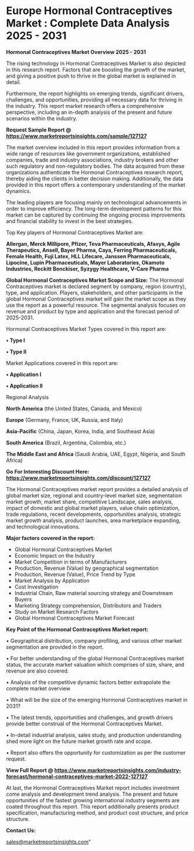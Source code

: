  # Europe Hormonal Contraceptives Market : Complete Data Analysis 2025 - 2031

<Strong> Hormonal Contraceptives Market Overview 2025 - 2031</strong>

The rising technology in Hormonal Contraceptives Market is also depicted in this research report. Factors that are boosting the growth of the market, and giving a positive push to thrive in the global market is explained in detail.

Furthermore, the report highlights on emerging trends, significant drivers, challenges, and opportunities, providing all necessary data for thriving in the industry. This report market research offers a comprehensive perspective, including an in-depth analysis of the present and future scenarios within the industry.

<strong>Request Sample Report @ <a href=https://www.marketreportsinsights.com/sample/127127>https://www.marketreportsinsights.com/sample/127127</a></strong>

The market overview included in this report provides information from a wide range of resources like government organizations, established companies, trade and industry associations, industry brokers and other such regulatory and non-regulatory bodies. The data acquired from these organizations authenticate the Hormonal Contraceptives research report, thereby aiding the clients in better decision making. Additionally, the data provided in this report offers a contemporary understanding of the market dynamics.

The leading players are focusing mainly on technological advancements in order to improve efficiency. The long-term development patterns for this market can be captured by continuing the ongoing process improvements and financial stability to invest in the best strategies.

Top Key players of Hormonal Contraceptives Market are:

<strong>Allergan, Merck Millipore, Pfizer, Teva Pharmaceuticals, Afaxys, Agile Therapeutics, Ansell, Bayer Pharma, Caya, Ferring Pharmaceuticals, Female Health, Fuji Latex, HLL Lifecare, Janssen Pharmaceuticals, Lipocine, Lupin Pharmaceuticals, Mayer Laboratories, Okamoto Industries, Reckitt Benckiser, Syzygy Healthcare, V-Care Pharma</strong>

<strong><b>Global Hormonal Contraceptives Market Scope and Size:</b></strong>
The Hormonal Contraceptives market is declared segment by company, region (country), type, and application. Players, stakeholders, and other participants in the global Hormonal Contraceptives market will gain the market scope as they use the report as a powerful resource. The segmental analysis focuses on revenue and product by type and application and the forecast period of 2025-2031.

Hormonal Contraceptives Market Types covered in this report are:

<strong>• Type I

• Type II</strong>

Market Applications covered in this report are:

<strong>• Application I

• Application II</strong> 

Regional Analysis

<strong>North America</strong> (the United States, Canada, and Mexico)

<strong>Europe</strong> (Germany, France, UK, Russia, and Italy)

<strong>Asia-Pacific</strong> (China, Japan, Korea, India, and Southeast Asia)

<strong>South America</strong> (Brazil, Argentina, Colombia, etc.)

<strong>The Middle East and Africa</strong> (Saudi Arabia, UAE, Egypt, Nigeria, and South Africa)

<strong>Go For Interesting Discount Here: <a href=https://www.marketreportsinsights.com/discount/127127>https://www.marketreportsinsights.com/discount/127127</a></strong>

The Hormonal Contraceptives market report provides a detailed analysis of global market size, regional and country-level market size, segmentation market growth, market share, competitive Landscape, sales analysis, impact of domestic and global market players, value chain optimization, trade regulations, recent developments, opportunities analysis, strategic market growth analysis, product launches, area marketplace expanding, and technological innovations.

<strong><b>Major factors covered in the report:</b></strong>
<ul>
  <li>Global Hormonal Contraceptives Market </li>
  <li>Economic Impact on the Industry</li>
  <li>Market Competition in terms of Manufacturers</li>
  <li>Production, Revenue (Value) by geographical segmentation</li>
  <li>Production, Revenue (Value), Price Trend by Type</li>
  <li>Market Analysis by Application</li>
  <li>Cost Investigation</li>
  <li>Industrial Chain, Raw material sourcing strategy and Downstream Buyers</li>
  <li>Marketing Strategy comprehension, Distributors and Traders</li>
  <li>Study on Market Research Factors</li>
  <li>Global Hormonal Contraceptives Market Forecast</li>
</ul>

<strong><b>Key Point of the Hormonal Contraceptives Market report:</b></strong>

• Geographical distribution, company profiling, and various other market segmentation are provided in the report.

• For better understanding of the global Hormonal Contraceptives market status, the accurate market valuation which comprises of size, share, and revenue are also covered.

• Analysis of the competitive dynamic factors better extrapolate the complete market overview

• What will be the size of the emerging Hormonal Contraceptives market in 2031?

• The latest trends, opportunities and challenges, and growth drivers provide better construal of the Hormonal Contraceptives Market.

• In-detail industrial analysis, sales study, and production understanding shed more light on the future market growth rate and scope.

• Report also offers the opportunity for customization as per the customer request.

<strong><b>View Full Report @ <a href=https://www.marketreportsinsights.com/industry-forecast/hormonal-contraceptives-market-2022-127127>https://www.marketreportsinsights.com/industry-forecast/hormonal-contraceptives-market-2022-127127</a></b></strong>


At last, the Hormonal Contraceptives Market report includes investment come analysis and development trend analysis. The present and future opportunities of the fastest growing international industry segments are coated throughout this report. This report additionally presents product specification, manufacturing method, and product cost structure, and price structure.

<strong>Contact Us:</strong>

sales@marketreportsinsights.com"
